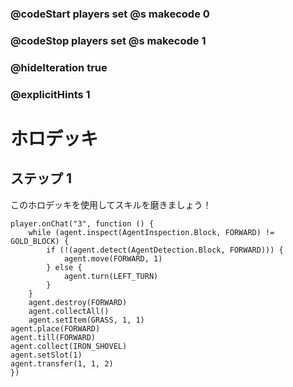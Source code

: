 ### @codeStart players set @s makecode 0
### @codeStop players set @s makecode 1

### @hideIteration true 
### @explicitHints 1


# ホロデッキ

## ステップ 1
このホロデッキを使用してスキルを磨きましょう！ 

```ghost
player.onChat("3", function () {
    while (agent.inspect(AgentInspection.Block, FORWARD) != GOLD_BLOCK) {
        if (!(agent.detect(AgentDetection.Block, FORWARD))) {
            agent.move(FORWARD, 1)
        } else {
            agent.turn(LEFT_TURN)
        }
    }
    agent.destroy(FORWARD)
    agent.collectAll()
    agent.setItem(GRASS, 1, 1)
agent.place(FORWARD)
agent.till(FORWARD)
agent.collect(IRON_SHOVEL)
agent.setSlot(1)
agent.transfer(1, 1, 2)
})
```

